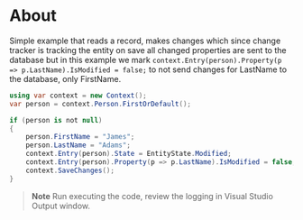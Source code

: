﻿# About

Simple example that reads a record, makes changes which since change tracker is tracking the entity on save all changed properties are sent to the database but in this example we mark `context.Entry(person).Property(p => p.LastName).IsModified = false;` to not send changes for LastName to the database, only FirstName.


```csharp
using var context = new Context();
var person = context.Person.FirstOrDefault();

if (person is not null)
{
    person.FirstName = "James";
    person.LastName = "Adams";
    context.Entry(person).State = EntityState.Modified;
    context.Entry(person).Property(p => p.LastName).IsModified = false;
    context.SaveChanges();
}
```

> **Note**
> Run executing the code, review the logging in Visual Studio Output window.